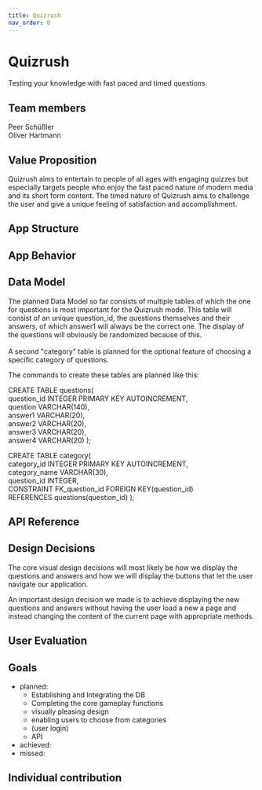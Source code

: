 ```yaml
---
title: Quizrush
nav_order: 0
---
```

# Quizrush

Testing your knowledge with fast paced and timed questions.

## Team members
Peer Schüßler<br>
Oliver Hartmann

## Value Proposition

Quizrush aims to entertain to people of all ages with engaging quizzes but especially targets people who enjoy the fast paced nature of modern media and its short form content. The timed nature of Quizrush aims to challenge the user and give a unique feeling of satisfaction and accomplishment.

## App Structure

## App Behavior

## Data Model

The planned Data Model so far consists of multiple tables of which the one for questions is most important for the Quizrush mode. This table will consist of an unique question_id, the questions themselves and their answers, of which answer1 will always be the correct one. The display of the questions will obviously be randomized because of this.<br> <br>A second "category" table is planned for the optional feature of choosing a specific category of questions.<br>

The commands to create these tables are planned like this:

CREATE TABLE questions( <br>
	question_id INTEGER PRIMARY KEY AUTOINCREMENT, <br>
	question VARCHAR(140), <br>
	answer1 VARCHAR(20), <br>
	answer2 VARCHAR(20), <br>
	answer3 VARCHAR(20), <br>
	answer4 VARCHAR(20)
);

CREATE TABLE category( <br>
	category_id INTEGER PRIMARY KEY AUTOINCREMENT, <br>
	category_name VARCHAR(30), <br>
	question_id INTEGER, <br>
	CONSTRAINT FK_question_id FOREIGN KEY(question_id) <br> REFERENCES questions(question_id)
);

## API Reference


## Design Decisions

The core visual design decisions will most likely be how we display the questions and answers and how we will display the buttons that let the user navigate our application.

An important design decision we made is to achieve displaying the new questions and answers without having the user load a new a page  and instead changing the content of the current page with appropriate methods.

## User Evaluation

## Goals
- planned:<br>
  - Establishing and Integrating the DB<br>
  - Completing the core gameplay functions
  - visually pleasing design
  - enabling users to choose from categories
  - (user login)
  - API 
- achieved:<br>
-  missed:<br>

## Individual contribution